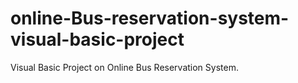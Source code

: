 # online-Bus-reservation-system-visual-basic-project
Visual Basic Project on Online Bus Reservation System. 
